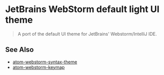 # JetBrains WebStorm default light UI theme

> A port of the default UI theme for JetBrains' Webstorm/IntelliJ IDE.

## See Also

- [atom-webstorm-syntax-theme](https://github.com/vjpr/atom-webstorm-syntax-theme)
- [atom-webstorm-keymap](https://github.com/vjpr/atom-webstorm-keymap)
